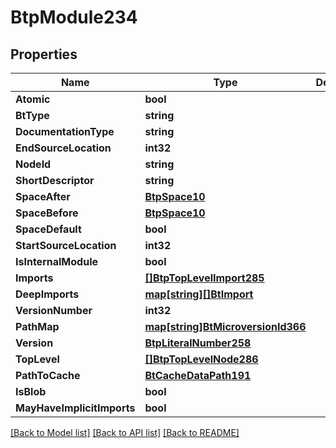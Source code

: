 # BtpModule234

## Properties

Name | Type | Description | Notes
------------ | ------------- | ------------- | -------------
**Atomic** | **bool** |  | [optional] 
**BtType** | **string** |  | [optional] 
**DocumentationType** | **string** |  | [optional] 
**EndSourceLocation** | **int32** |  | [optional] 
**NodeId** | **string** |  | [optional] 
**ShortDescriptor** | **string** |  | [optional] 
**SpaceAfter** | [**BtpSpace10**](BTPSpace-10.md) |  | [optional] 
**SpaceBefore** | [**BtpSpace10**](BTPSpace-10.md) |  | [optional] 
**SpaceDefault** | **bool** |  | [optional] 
**StartSourceLocation** | **int32** |  | [optional] 
**IsInternalModule** | **bool** |  | [optional] 
**Imports** | [**[]BtpTopLevelImport285**](BTPTopLevelImport-285.md) |  | [optional] 
**DeepImports** | [**map[string][]BtImport**](array.md) |  | [optional] 
**VersionNumber** | **int32** |  | [optional] 
**PathMap** | [**map[string]BtMicroversionId366**](BTMicroversionId-366.md) |  | [optional] 
**Version** | [**BtpLiteralNumber258**](BTPLiteralNumber-258.md) |  | [optional] 
**TopLevel** | [**[]BtpTopLevelNode286**](BTPTopLevelNode-286.md) |  | [optional] 
**PathToCache** | [**BtCacheDataPath191**](BTCacheDataPath-191.md) |  | [optional] 
**IsBlob** | **bool** |  | [optional] 
**MayHaveImplicitImports** | **bool** |  | [optional] 

[[Back to Model list]](../README.md#documentation-for-models) [[Back to API list]](../README.md#documentation-for-api-endpoints) [[Back to README]](../README.md)


